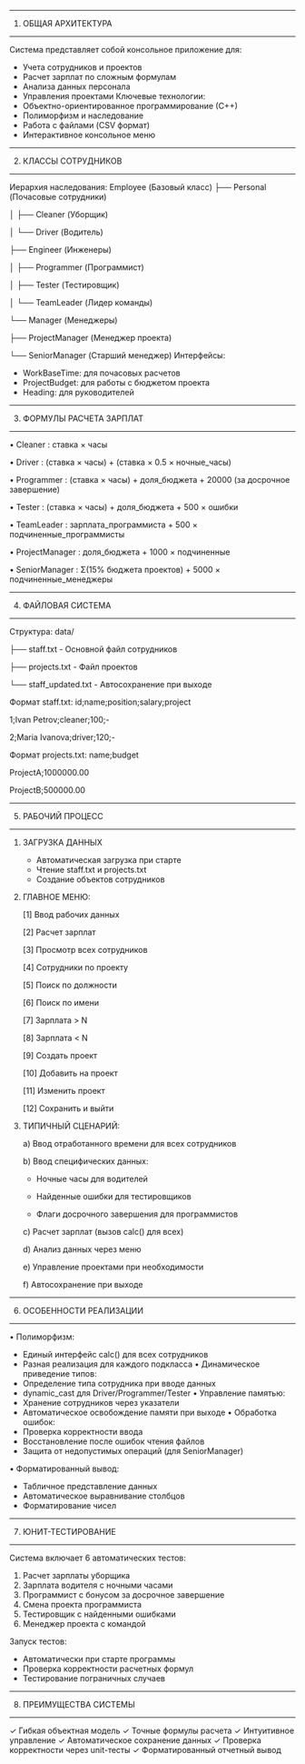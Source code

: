-----------------
1. ОБЩАЯ АРХИТЕКТУРА
-----------------
Система представляет собой консольное приложение для:
- Учета сотрудников и проектов
- Расчет зарплат по сложным формулам
- Анализа данных персонала
- Управления проектами
Ключевые технологии:
- Объектно-ориентированное программирование (С++)
- Полиморфизм и наследование
- Работа с файлами (CSV формат)
- Интерактивное консольное меню
-----------------
2. КЛАССЫ СОТРУДНИКОВ
-----------------
Иерархия наследования:
Employee (Базовый класс)
├── Personal (Почасовые сотрудники)

│   ├── Cleaner (Уборщик)

│   └── Driver (Водитель)

├── Engineer (Инженеры)

│   ├── Programmer (Программист)

│   ├── Tester (Тестировщик)

│   └── TeamLeader (Лидер команды)

└── Manager (Менеджеры)

├── ProjectManager (Менеджер проекта)
    
└── SeniorManager (Старший менеджер)
Интерфейсы:
- WorkBaseTime: для почасовых расчетов
- ProjectBudget: для работы с бюджетом проекта
- Heading: для руководителей
-----------------
3. ФОРМУЛЫ РАСЧЕТА ЗАРПЛАТ
-----------------
• Cleaner    : ставка × часы

• Driver     : (ставка × часы) + (ставка × 0.5 × ночные_часы)

• Programmer : (ставка × часы) + доля_бюджета + 20000 (за досрочное завершение)

• Tester     : (ставка × часы) + доля_бюджета + 500 × ошибки

• TeamLeader : зарплата_программиста + 500 × подчиненные_программисты

• ProjectManager : доля_бюджета + 1000 × подчиненные

• SeniorManager : Σ(15% бюджета проектов) + 5000 × подчиненные_менеджеры

-----------------
4. ФАЙЛОВАЯ СИСТЕМА
-----------------
Структура:
data/

├── staff.txt          - Основной файл сотрудников

├── projects.txt       - Файл проектов

└── staff_updated.txt  - Автосохранение при выходе

Формат staff.txt:
id;name;position;salary;project

1;Ivan Petrov;cleaner;100;-

2;Maria Ivanova;driver;120;-

Формат projects.txt:
name;budget

ProjectA;1000000.00

ProjectB;500000.00

-----------------
5. РАБОЧИЙ ПРОЦЕСС
-----------------
1. ЗАГРУЗКА ДАННЫХ
   - Автоматическая загрузка при старте
   - Чтение staff.txt и projects.txt
   - Создание объектов сотрудников
2. ГЛАВНОЕ МЕНЮ:
   
   [1] Ввод рабочих данных
   
   [2] Расчет зарплат
   
   [3] Просмотр всех сотрудников
   
   [4] Сотрудники по проекту
   
   [5] Поиск по должности
   
   [6] Поиск по имени
   
   [7] Зарплата > N
   
   [8] Зарплата < N
   
   [9] Создать проект
   
   [10] Добавить на проект
   
   [11] Изменить проект
   
   [12] Сохранить и выйти
   
4. ТИПИЧНЫЙ СЦЕНАРИЙ:
   
   a) Ввод отработанного времени для всех сотрудников
   
   b) Ввод специфических данных:
   
      - Ночные часы для водителей
        
      - Найденные ошибки для тестировщиков
        
      - Флаги досрочного завершения для программистов
        
   c) Расчет зарплат (вызов calc() для всех)
   
   d) Анализ данных через меню
   
   e) Управление проектами при необходимости
   
   f) Автосохранение при выходе
   
-----------------
6. ОСОБЕННОСТИ РЕАЛИЗАЦИИ
-----------------
• Полиморфизм:
  - Единый интерфейс calc() для всех сотрудников
  - Разная реализация для каждого подкласса
• Динамическое приведение типов:
  - Определение типа сотрудника при вводе данных
  - dynamic_cast для Driver/Programmer/Tester
• Управление памятью:
  - Хранение сотрудников через указатели
  - Автоматическое освобождение памяти при выходе
• Обработка ошибок:
  - Проверка корректности ввода
  - Восстановление после ошибок чтения файлов
  - Защита от недопустимых операций (для SeniorManager)

• Форматированный вывод:
  - Табличное представление данных
  - Автоматическое выравнивание столбцов
  - Форматирование чисел
-----------------
7. ЮНИТ-ТЕСТИРОВАНИЕ
-----------------
Система включает 6 автоматических тестов:
1. Расчет зарплаты уборщика
2. Зарплата водителя с ночными часами
3. Программист с бонусом за досрочное завершение
4. Смена проекта программиста
5. Тестировщик с найденными ошибками
6. Менеджер проекта с командой

Запуск тестов:
- Автоматически при старте программы
- Проверка корректности расчетных формул
- Тестирование пограничных случаев
-----------------
8. ПРЕИМУЩЕСТВА СИСТЕМЫ
-----------------
✓ Гибкая объектная модель
✓ Точные формулы расчета
✓ Интуитивное управление
✓ Автоматическое сохранение данных
✓ Проверка корректности через unit-тесты
✓ Форматированный отчетный вывод
